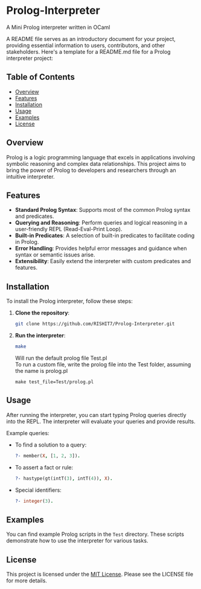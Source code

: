 # Prolog-Interpreter
A Mini Prolog interpreter written in OCaml

A README file serves as an introductory document for your project, providing essential information to users, contributors, and other stakeholders. Here's a template for a README.md file for a Prolog interpreter project:

## Table of Contents
- [Overview](#overview)
- [Features](#features)
- [Installation](#installation)
- [Usage](#usage)
- [Examples](#examples)
- [License](#license)

## Overview
Prolog is a logic programming language that excels in applications involving symbolic reasoning and complex data relationships. This project aims to bring the power of Prolog to developers and researchers through an intuitive interpreter.

## Features
- **Standard Prolog Syntax**: Supports most of the common Prolog syntax and predicates.
- **Querying and Reasoning**: Perform queries and logical reasoning in a user-friendly REPL (Read-Eval-Print Loop).
- **Built-in Predicates**: A selection of built-in predicates to facilitate coding in Prolog.
- **Error Handling**: Provides helpful error messages and guidance when syntax or semantic issues arise.
- **Extensibility**: Easily extend the interpreter with custom predicates and features.

## Installation
To install the Prolog interpreter, follow these steps:

1. **Clone the repository**:
   ```bash
   git clone https://github.com/RISHIT7/Prolog-Interpreter.git
   ```

2. **Run the interpreter**:
   ```bash
   make
   ```
   Will run the default prolog file Test.pl \
   To run a custom file, write the prolog file into the Test folder, assuming the name is prolog.pl
   ```
   make test_file=Test/prolog.pl
   ```

## Usage
After running the interpreter, you can start typing Prolog queries directly into the REPL. The interpreter will evaluate your queries and provide results.

Example queries:
- To find a solution to a query:
  ```prolog
  ?- member(X, [1, 2, 3]).
  ```

- To assert a fact or rule:
  ```prolog
  ?- hastype(gt(intT(3), intT(4)), X).
  ```

- Special identifiers:
  ```prolog
  ?- integer(3).
  ```

## Examples
You can find example Prolog scripts in the `Test` directory. These scripts demonstrate how to use the interpreter for various tasks.

## License
This project is licensed under the [MIT License](LICENSE). Please see the LICENSE file for more details.
